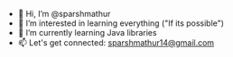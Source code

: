 - 👋 Hi, I’m @sparshmathur
- 👀 I’m interested in learning everything ("If its possible")
- 🌱 I’m currently learning Java libraries
- 📫 Let's get connected: sparshmathur14@gmail.com

<!---
sparshmathur/sparshmathur is a ✨ special ✨ repository because its `README.md` (this file) appears on your GitHub profile.
You can click the Preview link to take a look at your changes.
--->
